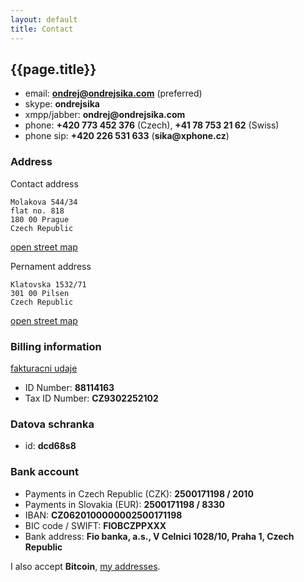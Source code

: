 ```yaml
---
layout: default
title: Contact
---
```



## {{page.title}}

* email: __<ondrej@ondrejsika.com>__ (preferred)
* skype: __ondrejsika__
* xmpp/jabber: __ondrej@ondrejsika.com__
* phone: __+420 773 452 376__ (Czech), __+41 78 753 21 62__ (Swiss)
* phone sip: __+420 226 531 633__ (__sika@xphone.cz__)

### Address

Contact address

    Molakova 544/34
    flat no. 818
    180 00 Prague
    Czech Republic

[open street map](http://www.openstreetmap.org/node/296801697)


Pernament address

    Klatovska 1532/71
    301 00 Pilsen
    Czech Republic

[open street map](http://www.openstreetmap.org/node/296689680)


### Billing information

[fakturacni udaje](/fakturacni-udaje.html)

* ID Number: __88114163__
* Tax ID Number: __CZ9302252102__


### Datova schranka

* id: __dcd68s8__


### Bank account

* Payments in Czech Republic (CZK): __2500171198 / 2010__
* Payments in Slovakia (EUR): __2500171198 / 8330__
* IBAN: __CZ0620100000002500171198__
* BIC code / SWIFT: __FIOBCZPPXXX__
* Bank address: __Fio banka, a.s., V Celnici 1028/10, Praha 1, Czech Republic__

I also accept __Bitcoin__, [my addresses](/ba.html).



